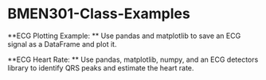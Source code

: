# BMEN301-Class-Examples

**ECG Plotting Example: **
Use pandas and matplotlib to save an ECG signal as a DataFrame and plot it. 

**ECG Heart Rate: **
Use pandas, matplotlib, numpy, and an ECG detectors library to identify QRS peaks and estimate the heart rate.
